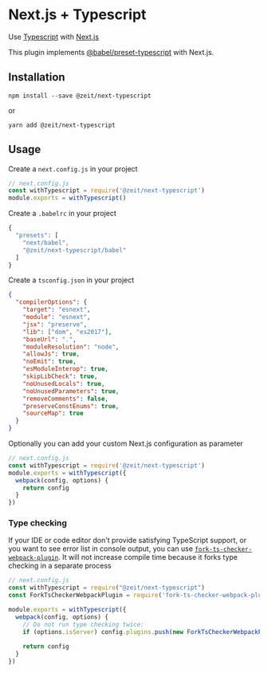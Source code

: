 # Next.js + Typescript

Use [Typescript](https://www.typescriptlang.org/) with [Next.js](https://github.com/zeit/next.js)

This plugin implements [@babel/preset-typescript](https://github.com/babel/babel/tree/master/packages/babel-preset-typescript) with Next.js.

## Installation

```
npm install --save @zeit/next-typescript
```

or

```
yarn add @zeit/next-typescript
```

## Usage

Create a `next.config.js` in your project

```js
// next.config.js
const withTypescript = require('@zeit/next-typescript')
module.exports = withTypescript()
```

Create a `.babelrc` in your project

```js
{
  "presets": [
    "next/babel",
    "@zeit/next-typescript/babel"
  ]
}
```

Create a `tsconfig.json` in your project

```json
{
  "compilerOptions": {
    "target": "esnext",
    "module": "esnext",
    "jsx": "preserve",
    "lib": ["dom", "es2017"],
    "baseUrl": ".",
    "moduleResolution": "node",
    "allowJs": true,
    "noEmit": true,
    "esModuleInterop": true,
    "skipLibCheck": true,
    "noUnusedLocals": true,
    "noUnusedParameters": true,
    "removeComments": false,
    "preserveConstEnums": true,
    "sourceMap": true
  }
}
```

Optionally you can add your custom Next.js configuration as parameter

```js
// next.config.js
const withTypescript = require('@zeit/next-typescript')
module.exports = withTypescript({
  webpack(config, options) {
    return config
  }
})
```

### Type checking

If your IDE or code editor don't provide satisfying TypeScript support, or you want to see error list in console output, you can use [`fork-ts-checker-webpack-plugin`](https://github.com/Realytics/fork-ts-checker-webpack-plugin). It will not increase compile time because it forks type checking in a separate process

```js
// next.config.js
const withTypescript = require("@zeit/next-typescript")
const ForkTsCheckerWebpackPlugin = require('fork-ts-checker-webpack-plugin');

module.exports = withTypescript({
  webpack(config, options) {
    // Do not run type checking twice:
    if (options.isServer) config.plugins.push(new ForkTsCheckerWebpackPlugin())
    
    return config
  }
})
```
